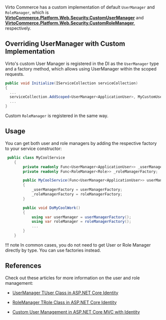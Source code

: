 ﻿Virto Commerce has a custom implementation of default `UserManager` and `RoleManager`, which is [**VirtoCommerce.Platform.Web.Security.CustomUserManager**](https://github.com/VirtoCommerce/vc-platform/blob/dev/src/VirtoCommerce.Platform.Security/CustomUserManager.cs) and [**VirtoCommerce.Platform.Web.Security.CustomRoleManager**](https://github.com/VirtoCommerce/vc-platform/blob/dev/src/VirtoCommerce.Platform.Security/CustomRoleManager.cs), respectively.

## Overriding UserManager with Custom Implementation

Virto's custom User Manager is registered in the DI as the `UserManager` type and a factory method, which allows using UserManager within the scoped requests.

```csharp title="module.cs"
public void Initialize(IServiceCollection serviceCollection) 
{
  ...
  serviceCollection.AddScoped<UserManager<ApplicationUser>, MyCustomUserManager>();
  ...
}
```

Custom `RoleManager` is registered in the same way.

## Usage

You can get both user and role managers by adding the respective factory to your service constructor:

```csharp
 public class MyCoolService 
    {
        private readonly Func<UserManager<ApplicationUser>> _userManagerFactory;
        private readonly Func<RoleManager<Role>> _roleManagerFactory;

        public MyCoolService(Func<UserManager<ApplicationUser>> userManagerFactory, Func<RoleManager<Role>> roleManagerFactory)
        {
            _userManagerFactory = userManagerFactory;
            _roleManagerFactory = roleManagerFactory;
        }

        public void DoMyCoolWork()
        {
            using var userManager = userManagerFactory();
            using var roleManager = roleManagerFactory();
            ...
        }
    }
```

!!! note
	In common cases, you do not need to get User or Role Manager directly by type. You can use factories instead.

## References

Check out these articles for more information on the user and role management:

+ [UserManager TUser Class in ASP.NET Core Identity](https://docs.microsoft.com/en-us/dotnet/api/microsoft.aspnetcore.identity.usermanager-1?view=aspnetcore-6.0)
    
+ [RoleManager TRole Class in ASP.NET Core Identity](https://docs.microsoft.com/en-us/dotnet/api/microsoft.aspnetcore.identity.rolemanager-1?view=aspnetcore-6.0)
    
+ [Custom User Management in ASP.NET Core MVC with Identity](https://codewithmukesh.com/blog/user-management-in-aspnet-core-mvc/)
